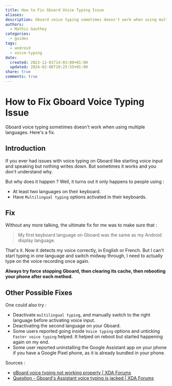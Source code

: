 ```yaml
---
title: How to Fix Gboard Voice Typing Issue
aliases: 
description: Gboard voice typing sometimes doesn't work when using multiple languages. Here's a fix.
authors:
  - Mathis Gauthey
categories:
  - guides
tags:
  - android
  - voice-typing
date:
  created: 2023-12-01T14:03:00+01:00
  updated: 2024-02-06T10:25:55+01:00
share: true
comments: true
---
```


# How to Fix Gboard Voice Typing Issue

Gboard voice typing sometimes doesn't work when using multiple languages. Here's a fix.

<!-- more -->

## Introduction

If you ever had issues with voice typing on Gboard like starting voice input and speaking but nothing writes down. But sometimes it works and you don't understand why.

But why does it happen ? Well, it turns out it only happens to people using :

- At least two languages on their keyboard.
- Have `Multilingual typing` options activated in their keyboards.

## Fix

Without any more talking, the ultimate fix for me was to make sure that :

> My first keyboard language on Gboard was the same as my Android display language.

That's it. Now it detects my voice correctly, in English or French. But I can't start typing in one language and switch midway through, I need to actually type on the voice recording once again.

**Always try force stopping Gboard, then clearing its cache, then rebooting your phone after each method.**

## Other Possible Fixes

One could also try :

- Deactivate `multilingual typing`, and manually switch to the right language before activating voice input.
- Deactivating the second language on your Gboard.
- Some users reported going inside `Voice typing` options and unticking `Faster voice typing` helped. It helped on reboot but started happening again on my end.
- Some user reported uninstalling the Google Assistant app on your phone if you have a Google Pixel phone, as it is already bundled in your phone.

Sources :

- [gBoard voice typing not working properly | XDA Forums](https://xdaforums.com/t/gboard-voice-typing-not-working-properly.4572165/)
- [Question - Gboard's Assistant voice typing is jacked | XDA Forums](https://xdaforums.com/t/gboards-assistant-voice-typing-is-jacked.4520341/)
